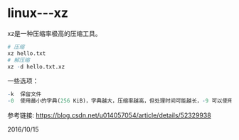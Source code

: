 # linux---xz

xz是一种压缩率极高的压缩工具。  

```r
# 压缩
xz hello.txt
# 解压缩
xz -d hello.txt.xz
```

一些选项：  
```r
-k  保留文件
-0  使用最小的字典(256 KiB)，字典越大，压缩率越高，但处理时间可能越长，-9 可以使用最大的字典(64 MiB)
```

参考链接: https://blog.csdn.net/u014057054/article/details/52329938  


2016/10/15  
